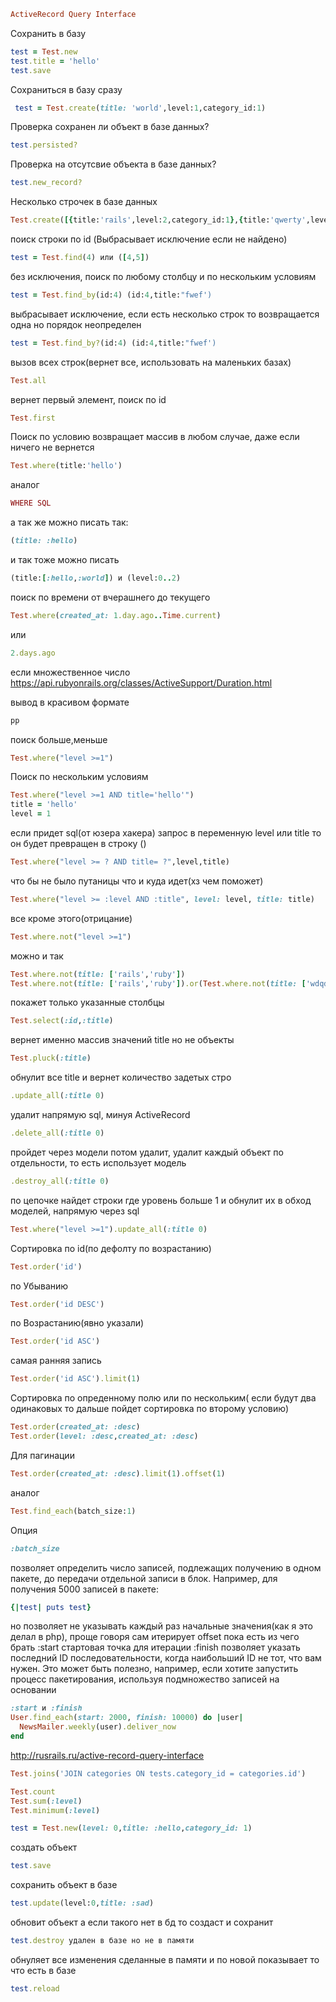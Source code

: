 ```ruby
ActiveRecord Query Interface
```
Сохранить в базу
```ruby
test = Test.new 
test.title = 'hello'
test.save
```
 Сохраниться в базу сразу
```ruby
 test = Test.create(title: 'world',level:1,category_id:1)
```
Проверка сохранен ли объект в базе данных? 
```ruby
test.persisted?
```
Проверка на отсутсвие объекта в базе данных?
```ruby
test.new_record? 
```
Несколько строчек в базе данных
```ruby
Test.create([{title:'rails',level:2,category_id:1},{title:'qwerty',level:3,category_id:1}]) 
```
поиск строки по id (Выбрасывает исключение если не найдено)
```ruby
test = Test.find(4) или ([4,5])
```
без исключения, поиск по любому столбцу и по нескольким условиям
```ruby
test = Test.find_by(id:4) (id:4,title:"fwef')
```
выбрасывает исключение, если есть несколько строк то возвращается одна но порядок неопределен 
```ruby
test = Test.find_by?(id:4) (id:4,title:"fwef')
```
вызов всех строк(вернет все, использовать на маленьких базах)
```ruby
Test.all
```
вернет первый элемент, поиск по id
```ruby
Test.first
```
Поиск по условию
возвращает массив в любом случае, 
даже если ничего не вернется
```ruby
Test.where(title:'hello') 
```
аналог 
```ruby
WHERE SQL
```
а так же можно писать так:
```ruby
(title: :hello)
```
и так тоже можно писать
```ruby
(title:[:hello,:world]) и (level:0..2)
```
поиск по времени от вчерашнего до текущего
```ruby
Test.where(created_at: 1.day.ago..Time.current) 
```
или 
```ruby
2.days.ago
```
если множественное число
https://api.rubyonrails.org/classes/ActiveSupport/Duration.html

вывод в красивом формате
```ruby
pp
```
поиск больше,меньше 
```ruby
Test.where("level >=1")
```

Поиск по нескольким условиям 
```ruby
Test.where("level >=1 AND title='hello'")
title = 'hello'
level = 1
```
если придет sql(от юзера хакера) запрос в переменную level или title то он будет превращен в строку ()
```ruby
Test.where("level >= ? AND title= ?",level,title)
```
что бы не было путаницы что и куда идет(хз чем поможет)
```ruby
Test.where("level >= :level AND :title", level: level, title: title) 
```
все кроме этого(отрицание)
```ruby
Test.where.not("level >=1")
```
 можно и так
```ruby
Test.where.not(title: ['rails','ruby'])
Test.where.not(title: ['rails','ruby']).or(Test.where.not(title: ['wdqd','rubqdy']))
```
покажет только указанные столбцы 
```ruby
Test.select(:id,:title)
```
вернет именно массив значений title но не объекты
```ruby
Test.pluck(:title)
```
обнулит все title и вернет количество задетых стро
```ruby
.update_all(:title 0)
```
удалит напрямую sql, минуя ActiveRecord
```ruby
.delete_all(:title 0)
```
пройдет через модели потом удалит, удалит 
каждый объект по отдельности, то есть использует модель
```ruby
.destroy_all(:title 0)
```
по цепочке найдет строки где уровень больше 1 и обнулит их в  обход моделей, напрямую через sql
```ruby
Test.where("level >=1").update_all(:title 0) 
```
Сортировка по id(по дефолту по возрастанию)
```ruby
Test.order('id')
```
по Убыванию
```ruby
Test.order('id DESC')
```
по Возрастанию(явно указали)
```ruby
Test.order('id ASC')
```
самая ранняя запись
```ruby
Test.order('id ASC').limit(1)
```
Сортировка по опреденному полю или по нескольким( если будут два одинаковых то дальше пойдет сортировка по второму условию)
```ruby
Test.order(created_at: :desc)
Test.order(level: :desc,created_at: :desc)
```

Для пагинации
```ruby
Test.order(created_at: :desc).limit(1).offset(1)
```
аналог
```ruby
Test.find_each(batch_size:1)
```
Опция 
```ruby
:batch_size
```
позволяет определить число записей, подлежащих получению в одном пакете, до передачи отдельной записи в блок. Например, для получения 5000 записей в пакете:

```ruby
{|test| puts test}
```
но позволяет не указывать каждый раз начальные значения(как я это делал в php), проще говоря сам итерирует offset пока есть из чего брать :start стартовая точка для итерации 
:finish позволяет указать последний ID последовательности, когда наибольший ID не тот, что вам нужен. Это может быть полезно, например, если хотите запустить процесс пакетирования, используя подмножество записей на основании
```ruby
:start и :finish
User.find_each(start: 2000, finish: 10000) do |user|
  NewsMailer.weekly(user).deliver_now
end
```
http://rusrails.ru/active-record-query-interface
```ruby
Test.joins('JOIN categories ON tests.category_id = categories.id')

Test.count
Test.sum(:level)
Test.minimum(:level)

test = Test.new(level: 0,title: :hello,category_id: 1)
```
создать объект
```ruby
test.save
```
сохранить объект в базе
```ruby
test.update(level:0,title: :sad)
```
обновит объект а если такого нет в бд то создаст и сохранит
```ruby
test.destroy удален в базе но не в памяти
```
обнуляет все изменения сделанные в памяти и по новой показывает то что есть в базе
```ruby
test.reload
```
